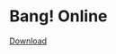 # Bang! Online

[Download](https://github.com/salvoilmiosi/bang-launcher/releases/download/v3.1/banglauncher.exe)